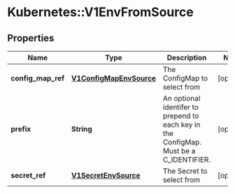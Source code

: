 # Kubernetes::V1EnvFromSource

## Properties
Name | Type | Description | Notes
------------ | ------------- | ------------- | -------------
**config_map_ref** | [**V1ConfigMapEnvSource**](V1ConfigMapEnvSource.md) | The ConfigMap to select from | [optional] 
**prefix** | **String** | An optional identifer to prepend to each key in the ConfigMap. Must be a C_IDENTIFIER. | [optional] 
**secret_ref** | [**V1SecretEnvSource**](V1SecretEnvSource.md) | The Secret to select from | [optional] 


